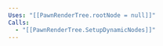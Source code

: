 ```yaml
---
Uses: "[[PawnRenderTree.rootNode = null]]"
Calls:
  - "[[PawnRenderTree.SetupDynamicNodes]]"
---
```

